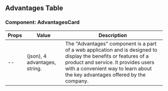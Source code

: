 <h2>Advantages Table</h2>

<h3>Component: AdvantagesCard</h3>

<table>
  <thead>
    <tr>
      <th>Props</th>
      <th>Value</th>
      <th>Description</th>
    </tr>
  </thead>
  <tbody>
    <tr>
      <td>--</td>
      <td>(json), 4 advantages, string.</td>
      <td>The "Advantages" component is a part of a web application and is designed to display the benefits or features of a product and service. It provides users with a convenient way to learn about the key advantages offered by the company.</td>
    </tr>
  </tbody>
</table>

